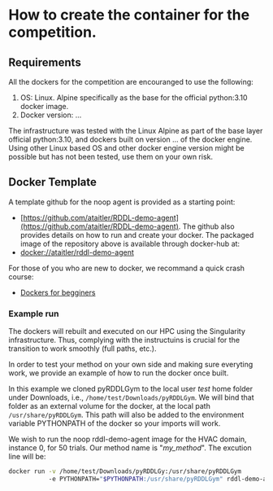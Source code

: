 # How to create the container for the competition.

## Requirements
All the dockers for the competition are encouranged to use the following:
1. OS: Linux. Alpine specifically as the base for the official python:3.10 docker image.
2. Docker version: ...

The infrastructure was tested with the Linux Alpine as part of the base layer official python:3.10, and dockers built on version ... of the docker engine.
Using other Linux based OS and other docker engine version might be possible but has not been tested, use them on your own risk.

## Docker Template

A template github for the noop agent is provided as a starting point:
- [https://github.com/ataitler/RDDL-demo-agent](https://github.com/ataitler/RDDL-demo-agent). The github also provides details on how to run and create your docker. The packaged image of the repository above is available through docker-hub at:
- [docker://ataitler/rddl-demo-agent](docker://ataitler/rddl-demo-agent)

For those of you who are new to docker, we recommand a quick crash course:
- [Dockers for begginers](https://docker-curriculum.com/)


### Example run

The dockers will rebuilt and executed on our HPC using the Singularity infrastructure. Thus, complying with the instructuins is crucial for the transition to work smoothly (full paths, etc.).

In order to test your method on your own side and making sure everyting work, we provide an example of how to run the docker once built.

In this example we cloned pyRDDLGym to the local user _test_ home folder under Downloads, i.e., `/home/test/Downloads/pyRDDLGym`. We will bind that folder as an external volume for the docker, at the local path `/usr/share/pyRDDLGym`. This path will also be added to the environment variable PYTHONPATH of the docker so your imports will work.

We wish to run the noop rddl-demo-agent image for the HVAC domain, instance 0, for 50 trials. Our method name is "_my_method_". The excution line will be:

```bash
docker run -v /home/test/Downloads/pyRDDLGy:/usr/share/pyRDDLGym 
           -e PYTHONPATH="$PYTHONPATH:/usr/share/pyRDDLGym" rddl-demo-agent HVAC 0 my_method 50
```

